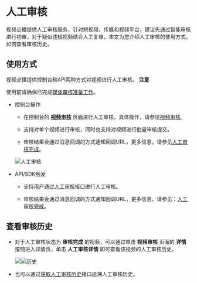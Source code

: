 人工审核 
=========================

视频点播提供人工审核服务，针对短视频、传媒和视频平台，建议先通过智能审核进行初审，对于疑似违规视频结合人工复审。本文为您介绍人工审核的使用方式，如何查看审核历史。

使用方式 
-------------------------

视频点播提供控制台和API两种方式对视频进行人工审核。
**注意**

使用前请确保已完成[媒体审核准备工作](~~100662~~)。

* 控制台操作

  * 在控制台的 **[视频审核](https://vod.console.aliyun.com/settings/workflow#/check/video)** 页面进行人工审核，具体操作，请参见[视频审核](/cn.zh-CN/控制台指南/审核管理/视频审核.md)。

    
  
  * 支持对单个视频进行审核，同时也支持对视频进行批量审核提交。

    
  
  * 审核结果会通过消息回调的方式通知回调URL，更多信息，请参见[人工审核完成](/cn.zh-CN/开发指南/事件通知/事件列表/人工审核完成.md)。

    
  

  

  ![人工审核](https://static-aliyun-doc.oss-accelerate.aliyuncs.com/assets/img/zh-CN/2246855061/p181840.png)
  

* API/SDK触发

  * 支持用户通过[人工审核](/cn.zh-CN/服务端API/媒体审核/人工审核/人工审核.md)接口进行人工审核。

    
  
  * 审核结果会通过消息回调的方式通知回调URL，更多信息，请参见：[人工审核完成](/cn.zh-CN/开发指南/事件通知/事件列表/人工审核完成.md)。

    
  

  




查看审核历史 
---------------------------

* 对于人工审核状态为 **审核完成** 的视频，可以通过单击 **视频审核** 页面的 **详情** 按钮进入详情页，单击 **人工审核详情** 即可查看该视频的人工审核历史。

  ![](https://static-aliyun-doc.oss-accelerate.aliyuncs.com/assets/img/zh-CN/2246855061/p178349.jpg)![历史](https://static-aliyun-doc.oss-accelerate.aliyuncs.com/assets/img/zh-CN/2246855061/p181846.png)
  

* 也可以通过[获取人工审核历史](/cn.zh-CN/服务端API/媒体审核/人工审核/获取人工审核历史.md)接口追溯人工审核历史。

  



